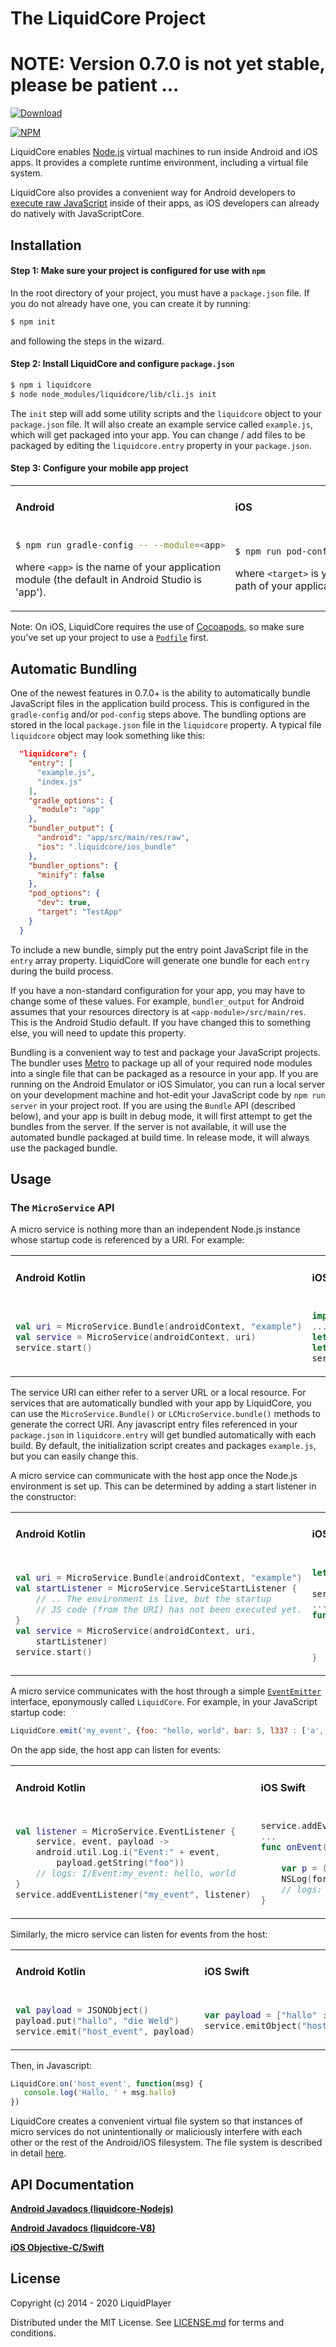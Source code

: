 # The LiquidCore Project

# NOTE: Version 0.7.0 is not yet stable, please be patient ...

[![Download](https://img.shields.io/npm/dt/liquidcore.svg)](https://www.npmjs.com/package/liquidcore)

[![NPM](https://nodei.co/npm/liquidcore.png)](https://nodei.co/npm/liquidcore/)

LiquidCore enables [Node.js](https://nodejs.org) virtual machines to run inside Android and iOS apps.  It provides a complete runtime environment, including a virtual file system.

LiquidCore also provides a convenient way for Android developers to [execute raw JavaScript](https://github.com/LiquidPlayer/LiquidCore/wiki/LiquidCore-as-a-Raw-JavaScript-engine-for-Android-(v.-0.7.0-)) inside of their apps, as iOS developers can already do natively with JavaScriptCore.

## Installation

#### Step 1: Make sure your project is configured for use with `npm`
In the root directory of your project, you must have a `package.json` file.  If you do not already
have one, you can create it by running:

```bash
$ npm init
```
and following the steps in the wizard.

#### Step 2: Install LiquidCore and configure `package.json`

```bash
$ npm i liquidcore
$ node node_modules/liquidcore/lib/cli.js init
```

The `init` step will add some utility scripts and the `liquidcore` object to your `package.json` file.  It will also create an example service called `example.js`, which will get packaged into your app.  You can change / add files to be packaged by editing the `liquidcore.entry` property in your `package.json`.

#### Step 3: Configure your mobile app project

<table ><tbody><tr><td>

#### Android

</td><td>

#### iOS

</td></tr><tr><td>

```bash
$ npm run gradle-config -- --module=<app>
```

where `<app>` is the name of your application module (the default in Android Studio is 'app').
</td><td>

```bash
$ npm run pod-config -- --target=<target> --podfile=<podfile>
```

where `<target>` is your XCode project target, and `<podfile>` is the path of your application's `Podfile`
</td></tr></tbody>
</table>

Note: On iOS, LiquidCore requires the use of [Cocoapods](https://cocoapods.org/), so make sure you've set up your project to use a [`Podfile`](https://guides.cocoapods.org/using/the-podfile.html) first.

## Automatic Bundling

One of the newest features in 0.7.0+ is the ability to automatically bundle JavaScript files in the application build process.  This is configured in the `gradle-config` and/or `pod-config` steps above.  The bundling options are stored in the local `package.json` file in the `liquidcore` property.  A typical file `liquidcore` object may look something like this:

```json
  "liquidcore": {
    "entry": [
      "example.js",
      "index.js"
    ],
    "gradle_options": {
      "module": "app"
    },
    "bundler_output": {
      "android": "app/src/main/res/raw",
      "ios": ".liquidcore/ios_bundle"
    },
    "bundler_options": {
      "minify": false
    },
    "pod_options": {
      "dev": true,
      "target": "TestApp"
    }
  }
```

To include a new bundle, simply put the entry point JavaScript file in the `entry` array property.  LiquidCore will generate one bundle for each `entry` during the build process.

If you have a non-standard configuration for your app, you may have to change some of these values.  For example, `bundler_output` for Android assumes that your resources directory is at `<app-module>/src/main/res`.  This is the Android Studio default.  If you have changed this to something else, you will need to update this property.

Bundling is a convenient way to test and package your JavaScript projects.  The bundler uses [Metro](https://facebook.github.io/metro/) to package up all of your required node modules into a single file that can be packaged as a resource in your app.  If you are running on the Android Emulator or iOS Simulator, you can run a local server on your development machine and hot-edit your JavaScript code by `npm run server` in your project root.  If you are using the `Bundle` API (described below), and your app is built in debug mode, it will first attempt to get the bundles from the server.  If the server is not available, it will use the automated bundle packaged at build time.  In release mode, it will always use the packaged bundle.

## Usage

### The `MicroService` API

A micro service is nothing more than an independent Node.js instance whose startup code is referenced by a URI.  For example:

<table ><tbody><tr><td>

#### Android Kotlin

</td><td>

#### iOS Swift

</td></tr><tr><td>

```kotlin
val uri = MicroService.Bundle(androidContext, "example")
val service = MicroService(androidContext, uri)
service.start()
```

</td><td>

```swift
import LiquidCore
...
let url = LCMicroService.bundle("example")
let service = LCMicroService(url: url!)
service?.start()
```

</td></tr></tbody>
</table>

The service URI can either refer to a server URL or a local resource.  For services that are automatically bundled with your app by LiquidCore, you can use the `MicroService.Bundle()` or `LCMicroService.bundle()` methods to generate the correct URI.  Any javascript entry files referenced in your `package.json` in `liquidcore.entry` will get bundled automatically with each build.  By default, the initialization script creates and packages `example.js`, but you can easily change this.

A micro service can communicate with the host app once the Node.js environment is set up.  This can be determined by adding a start listener in the constructor:

<table ><tbody><tr><td>

#### Android Kotlin
</td><td>

#### iOS Swift
</td></tr><tr><td>

```kotlin
val uri = MicroService.Bundle(androidContext, "example")
val startListener = MicroService.ServiceStartListener {
    // .. The environment is live, but the startup
    // JS code (from the URI) has not been executed yet.
}
val service = MicroService(androidContext, uri,
    startListener)
service.start()
```
</td><td>

```swift
let service = LCMicroService(url:url!,
                        delegate:self)
service?.start()
...
func onStart(_ service: LCMicroService) {
    // .. The environment is live, but the
    // startup JS code (from the URI) has
    // not been executed yet.
}
```
</td></tr></tbody>
</table>

A micro service communicates with the host through a simple [`EventEmitter`](https://nodejs.org/docs/latest-v10.x/api/events.html) interface, eponymously called `LiquidCore`.  For example, in your JavaScript startup code:

```javascript
LiquidCore.emit('my_event', {foo: "hello, world", bar: 5, l337 : ['a', 'b'] })
```

On the app side, the host app can listen for events:

<table ><tbody><tr><td>

#### Android Kotlin
</td><td>

#### iOS Swift
</td></tr><tr><td>

```kotlin
val listener = MicroService.EventListener { 
    service, event, payload ->
    android.util.Log.i("Event:" + event,
        payload.getString("foo"))
    // logs: I/Event:my_event: hello, world
}
service.addEventListener("my_event", listener)
```

</td><td>

```swift
service.addEventListener("my_event", listener:self)
...
func onEvent(_ service: LCMicroService, event: String, 
               payload: Any?) {
    var p = (payload as! Dictionary<String,AnyObject>)
    NSLog(format:"Event: %@: %@", args:event, p["foo"]);
    // logs: Event:my_event: hello, world
} 
```
</td></tr></tbody>
</table>

Similarly, the micro service can listen for events from the host:

<table ><tbody><tr><td>

#### Android Kotlin
</td><td>

#### iOS Swift
</td></tr><tr><td>

```kotlin
val payload = JSONObject()
payload.put("hallo", "die Weld")
service.emit("host_event", payload)
```

</td><td>

```swift
var payload = ["hallo" : "die Weld"]
service.emitObject("host_event", object:payload)
```

</td></tr></tbody>
</table>

Then, in Javascript:

```javascript
LiquidCore.on('host_event', function(msg) {
   console.log('Hallo, ' + msg.hallo)
})
```

LiquidCore creates a convenient virtual file system so that instances of micro services do not unintentionally or maliciously interfere with each other or the rest of the Android/iOS filesystem.  The file system is described in detail [here](https://github.com/LiquidPlayer/LiquidCore/wiki/LiquidCore-File-System).

## API Documentation

[**Android Javadocs (liquidcore-Nodejs)**](https://liquidplayer.github.io/LiquidCoreAndroid/index.html)

[**Android Javadocs (liquidcore-V8)**](https://liquidplayer.github.io/LiquidV8/index.html)

[**iOS Objective-C/Swift**](https://liquidplayer.github.io/LiquidCoreiOS/index.html)


## License

Copyright (c) 2014 - 2020 LiquidPlayer

Distributed under the MIT License.  See [LICENSE.md](https://github.com/LiquidPlayer/LiquidCore/blob/master/LICENSE.md) for terms and conditions.
